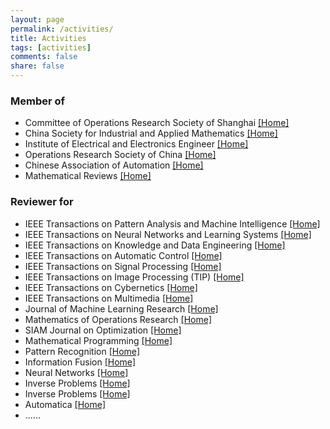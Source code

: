 ```yaml
---
layout: page
permalink: /activities/
title: Activities
tags: [activities]
comments: false
share: false
---
```



### Member of
* Committee of Operations Research Society of Shanghai <a href="http://www.shorsc.org.cn" class="textlink" target="_blank">[Home]</a> <br>
* China Society for Industrial and Applied Mathematics <a href="https://csiam.org.cn" class="textlink" target="_blank">[Home]</a> <br>
* Institute of Electrical and Electronics Engineer <a href="https://www.ieee.org" class="textlink" target="_blank">[Home]</a> <br>
* Operations Research Society of China <a href="https://www.orsc.org.cn" class="textlink" target="_blank">[Home]</a> <br>
* Chinese Association of Automation <a href="https://www.caa.org.cn" class="textlink" target="_blank">[Home]</a> <br>
* Mathematical Reviews <a href="https://mathscinet.ams.org/mresubs/index.html" class="textlink" target="_blank">[Home]</a> <br>
  

### Reviewer for
* IEEE Transactions on Pattern Analysis and Machine Intelligence <a href="https://ieeexplore.ieee.org/xpl/RecentIssue.jsp?punumber=34" class="textlink" target="_blank">[Home]</a> <br>
* IEEE Transactions on Neural Networks and Learning Systems <a href="https://ieeexplore.ieee.org/xpl/RecentIssue.jsp?punumber=5962385" class="textlink" target="_blank">[Home]</a> <br>
* IEEE Transactions on Knowledge and Data Engineering <a href="https://ieeexplore.ieee.org/xpl/RecentIssue.jsp?punumber=69" class="textlink" target="_blank">[Home]</a> <br>
* IEEE Transactions on Automatic Control <a href="https://ieeexplore.ieee.org/xpl/RecentIssue.jsp?punumber=9" class="textlink" target="_blank">[Home]</a> <br>
* IEEE Transactions on Signal Processing <a href="https://ieeexplore.ieee.org/xpl/RecentIssue.jsp?punumber=78" class="textlink" target="_blank">[Home]</a> <br>
* IEEE Transactions on Image Processing (TIP)  <a href="https://ieeexplore.ieee.org/xpl/RecentIssue.jsp?punumber=83" class="textlink" target="_blank">[Home]</a> <br>
* IEEE Transactions on Cybernetics <a href="https://ieeexplore.ieee.org/xpl/RecentIssue.jsp?punumber=6221036" class="textlink" target="_blank">[Home]</a> <br>
* IEEE Transactions on Multimedia <a href="https://ieeexplore.ieee.org/xpl/RecentIssue.jsp?punumber=6046" class="textlink" target="_blank">[Home]</a> <br>
* Journal of Machine Learning Research <a href="https://www.jmlr.org" class="textlink" target="_blank">[Home]</a> <br>
* Mathematics of Operations Research <a href="https://pubsonline.informs.org/journal/moor" class="textlink" target="_blank">[Home]</a> <br>
* SIAM Journal on Optimization <a href="https://www.siam.org/publications/siam-journals/siam-journal-on-optimization/" class="textlink" target="_blank">[Home]</a> <br>
* Mathematical Programming <a href="https://link.springer.com/journal/10107" class="textlink" target="_blank">[Home]</a> <br>
* Pattern Recognition <a href="https://www.sciencedirect.com/journal/pattern-recognition" class="textlink" target="_blank">[Home]</a> <br>
* Information Fusion <a href="https://www.sciencedirect.com/journal/information-fusion" class="textlink" target="_blank">[Home]</a> <br>
* Neural Networks <a href="https://www.sciencedirect.com/journal/neural-networks" class="textlink" target="_blank">[Home]</a> <br>
* Inverse Problems <a href="https://iopscience.iop.org/journal/0266-5611" class="textlink" target="_blank">[Home]</a> <br>
* Inverse Problems <a href="https://iopscience.iop.org/journal/0266-5611" class="textlink" target="_blank">[Home]</a> <br>
* Automatica <a href="https://www.sciencedirect.com/journal/automatica" class="textlink" target="_blank">[Home]</a> <br>
* ......



